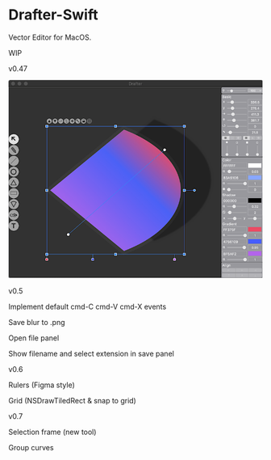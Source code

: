 # Drafter-Swift

Vector Editor for MacOS.

WIP

v0.47

![Screenshot](screenshot/screenshot1.png)


v0.5

Implement default cmd-C cmd-V cmd-X events

Save blur to .png

Open file panel

Show filename and select extension in save panel

v0.6

Rulers (Figma style)

Grid (NSDrawTiledRect & snap to grid)

v0.7

Selection frame (new tool)

Group curves
